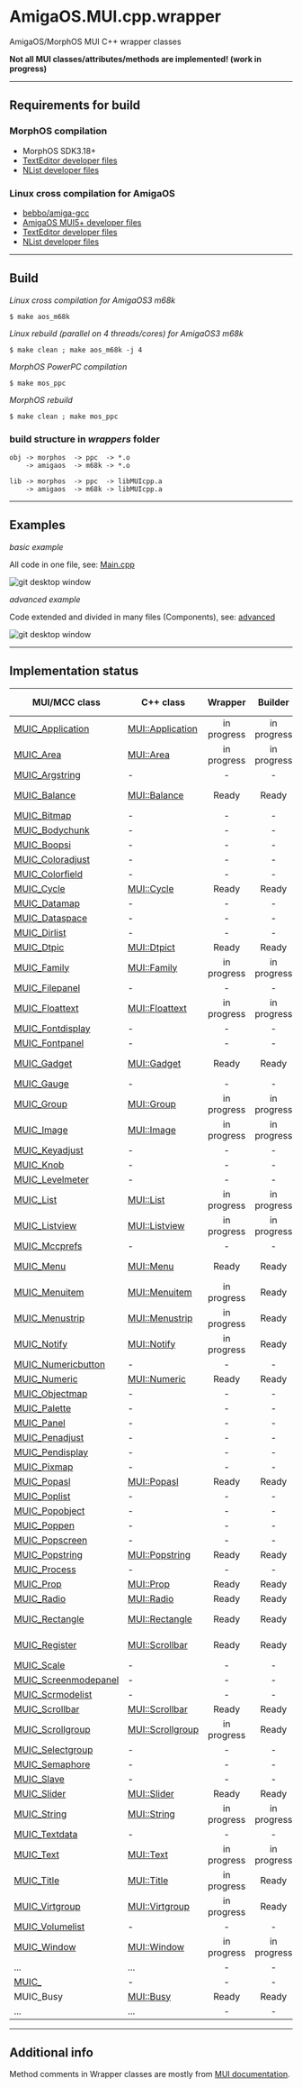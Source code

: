 # AmigaOS.MUI.cpp.wrapper
AmigaOS/MorphOS MUI C++ wrapper classes

**Not all MUI classes/attributes/methods are implemented! (work in progress)**
___
## Requirements for build

### MorphOS compilation

- MorphOS SDK3.18+
- [TextEditor developer files](https://github.com/amiga-mui/texteditor)
- [NList developer files](https://github.com/amiga-mui/nlist)

### Linux cross compilation for AmigaOS

- [bebbo/amiga-gcc](https://github.com/bebbo/amiga-gcc)
- [AmigaOS MUI5+ developer files](https://github.com/amiga-mui/muidev)
- [TextEditor developer files](https://github.com/amiga-mui/texteditor)
- [NList developer files](https://github.com/amiga-mui/nlist)
___
## Build

*Linux cross compilation for AmigaOS3 m68k*
```
$ make aos_m68k
```

*Linux rebuild (parallel on 4 threads/cores) for AmigaOS3 m68k*
```
$ make clean ; make aos_m68k -j 4
```

*MorphOS PowerPC compilation*
```
$ make mos_ppc
```

*MorphOS rebuild*
```
$ make clean ; make mos_ppc
```

### build structure in *wrappers* folder
```
obj -> morphos  -> ppc  -> *.o
    -> amigaos  -> m68k -> *.o

lib -> morphos  -> ppc  -> libMUIcpp.a
    -> amigaos  -> m68k -> libMUIcpp.a
```
___
## Examples

*basic example*

All code in one file, see: [Main.cpp](/examples/basic/Main.cpp)

![git desktop window](/docs/assets/basic.example.png)

*advanced example*

Code extended and divided in many files (Components), see: [advanced](/examples/advanced/)

![git desktop window](/docs/assets/advanced.example.png)

___
## Implementation status

| MUI/MCC class | C++ class | Wrapper | Builder | Source Notifier | Dest Notifier |
|-|-|:-:|:-:|:-:|:-:|
| [MUIC_Application](https://github.com/amiga-mui/muidev/wiki/MUI_Application) | [MUI::Application](/wrappers/src/MUI/Application.hpp) | in progress | in progress | - | in progress |
| [MUIC_Area](https://github.com/amiga-mui/muidev/wiki/MUI_Area) | [MUI::Area](/wrappers/src/MUI/Area.hpp) | in progress | in progress | in progress | in progress |
| [MUIC_Argstring](https://github.com/amiga-mui/muidev/wiki/MUI_Argstring) | - | - | - | - | - |
| [MUIC_Balance](https://github.com/amiga-mui/muidev/wiki/MUI_Balance) | [MUI::Balance](/wrappers/src/MUI/Balance.hpp) | Ready | Ready | not applicable | not applicable |
| [MUIC_Bitmap](https://github.com/amiga-mui/muidev/wiki/MUI_Bitmap) | - | - | - | - | - |
| [MUIC_Bodychunk](https://github.com/amiga-mui/muidev/wiki/MUI_Bodychunk) | - | - | - | - | - |
| [MUIC_Boopsi](https://github.com/amiga-mui/muidev/wiki/MUI_Boopsi) | - | - | - | - | - |
| [MUIC_Coloradjust](https://github.com/amiga-mui/muidev/wiki/MUI_Coloradjust) | - | - | - | - | - |
| [MUIC_Colorfield](https://github.com/amiga-mui/muidev/wiki/MUI_Colorfield) | - | - | - | - | - |
| [MUIC_Cycle](https://github.com/amiga-mui/muidev/wiki/MUI_Cycle) | [MUI::Cycle](/wrappers/src/MUI/Cycle.hpp) | Ready | Ready | Ready | Ready |
| [MUIC_Datamap](https://github.com/amiga-mui/muidev/wiki/MUI_Datamap) | - | - | - | - | - |
| [MUIC_Dataspace](https://github.com/amiga-mui/muidev/wiki/MUI_Dataspace) | - | - | - | - | - |
| [MUIC_Dirlist](https://github.com/amiga-mui/muidev/wiki/MUI_Dirlist) | - | - | - | - | - |
| [MUIC_Dtpic](https://github.com/amiga-mui/muidev/wiki/MUI_Dtpic) | [MUI::Dtpict](/wrappers/src/MUI/Dtpict.hpp) | Ready | Ready | - | - |
| [MUIC_Family](https://github.com/amiga-mui/muidev/wiki/MUI_Family) | [MUI::Family](/wrappers/src/MUI/Family.hpp) | in progress | in progress | in progress | in progress |
| [MUIC_Filepanel](https://github.com/amiga-mui/muidev/wiki/MUI_Filepanel) | - | - | - | - | - |
| [MUIC_Floattext](https://github.com/amiga-mui/muidev/wiki/MUI_Floattext) | [MUI::Floattext](/wrappers/src/MUI/Family.hpp) | in progress | in progress | - | - |
| [MUIC_Fontdisplay](https://github.com/amiga-mui/muidev/wiki/MUI_Fontdisplay) | - | - | - | - | - |
| [MUIC_Fontpanel](https://github.com/amiga-mui/muidev/wiki/MUI_Fontpanel) | - | - | - | - | - |
| [MUIC_Gadget](https://github.com/amiga-mui/muidev/wiki/MUI_Gadget) | [MUI::Gadget](/wrappers/src/MUI/Gadget.hpp) | Ready | Ready | not applicable | not applicable |
| [MUIC_Gauge](https://github.com/amiga-mui/muidev/wiki/MUI_Gauge) | - | - | - | - | - |
| [MUIC_Group](https://github.com/amiga-mui/muidev/wiki/MUI_Group) | [MUI::Group](/wrappers/src/MUI/Group.hpp) | in progress | in progress | in progress | in progress |
| [MUIC_Image](https://github.com/amiga-mui/muidev/wiki/MUI_Image) | [MUI::Image](/wrappers/src/MUI/Image.hpp) | in progress | in progress | - | - |
| [MUIC_Keyadjust](https://github.com/amiga-mui/muidev/wiki/MUI_Keyadjust) | - | - | - | - | - |
| [MUIC_Knob](https://github.com/amiga-mui/muidev/wiki/MUI_Knob) | - | - | - | - | - |
| [MUIC_Levelmeter](https://github.com/amiga-mui/muidev/wiki/MUI_Levelmeter) | - | - | - | - | - |
| [MUIC_List](https://github.com/amiga-mui/muidev/wiki/MUI_List) | [MUI::List](/wrappers/src/MUI/List.hpp) | in progress | in progress | in progress | in progress |
| [MUIC_Listview](https://github.com/amiga-mui/muidev/wiki/MUI_Listview) | [MUI::Listview](/wrappers/src/MUI/Listview.hpp) | in progress | in progress | - | - |
| [MUIC_Mccprefs](https://github.com/amiga-mui/muidev/wiki/MUI_Mccprefs) | - | - | - | - | - |
| [MUIC_Menu](https://github.com/amiga-mui/muidev/wiki/MUI_Menu) | [MUI::Menu](/wrappers/src/MUI/Menu.hpp) | Ready | Ready | in progress | in progress |
| [MUIC_Menuitem](https://github.com/amiga-mui/muidev/wiki/MUI_Menuitem) | [MUI::Menuitem](/wrappers/src/MUI/Menuitem.hpp) | in progress | Ready | in progress | in progress |
| [MUIC_Menustrip](https://github.com/amiga-mui/muidev/wiki/MUI_Menustrip) | [MUI::Menustrip](/wrappers/src/MUI/Menustrip.hpp) | in progress | Ready | - | - |
| [MUIC_Notify](https://github.com/amiga-mui/muidev/wiki/MUI_Notify) | [MUI::Notify](/wrappers/src/MUI/Notify.hpp) | in progress | Ready | in progress | in progress |
| [MUIC_Numericbutton](https://github.com/amiga-mui/muidev/wiki/MUI_Numericbutton) | - | - | - | - | - |
| [MUIC_Numeric](https://github.com/amiga-mui/muidev/wiki/MUI_Numeric) | [MUI::Numeric](/wrappers/src/MUI/Numeric.hpp) | Ready | Ready | - | - |
| [MUIC_Objectmap](https://github.com/amiga-mui/muidev/wiki/MUI_Objectmap) | - | - | - | - | - |
| [MUIC_Palette](https://github.com/amiga-mui/muidev/wiki/MUI_Palette) | - | - | - | - | - |
| [MUIC_Panel](https://github.com/amiga-mui/muidev/wiki/MUI_Panel) | - | - | - | - | - |
| [MUIC_Penadjust](https://github.com/amiga-mui/muidev/wiki/MUI_Penadjust) | - | - | - | - | - |
| [MUIC_Pendisplay](https://github.com/amiga-mui/muidev/wiki/MUI_Pendisplay) | - | - | - | - | - |
| [MUIC_Pixmap](https://github.com/amiga-mui/muidev/wiki/MUI_Pixmap) | - | - | - | - | - |
| [MUIC_Popasl](https://github.com/amiga-mui/muidev/wiki/MUI_Popasl) | [MUI::Popasl](/wrappers/src/MUI/Popasl.hpp) | Ready | Ready | - | - |
| [MUIC_Poplist](https://github.com/amiga-mui/muidev/wiki/MUI_Poplist) | - | - | - | - | - |
| [MUIC_Popobject](https://github.com/amiga-mui/muidev/wiki/MUI_Popobject) | - | - | - | - | - |
| [MUIC_Poppen](https://github.com/amiga-mui/muidev/wiki/MUI_Poppen) | - | - | - | - | - |
| [MUIC_Popscreen](https://github.com/amiga-mui/muidev/wiki/MUI_Popscreen) | - | - | - | - | - |
| [MUIC_Popstring](https://github.com/amiga-mui/muidev/wiki/MUI_Popstring) | [MUI::Popstring](/wrappers/src/MUI/Popstring.hpp) | Ready | Ready | - | - |
| [MUIC_Process](https://github.com/amiga-mui/muidev/wiki/MUI_Process) | - | - | - | - | - |
| [MUIC_Prop](https://github.com/amiga-mui/muidev/wiki/MUI_Prop) | [MUI::Prop](/wrappers/src/MUI/Prop.hpp) | Ready | Ready | Ready | Ready |
| [MUIC_Radio](https://github.com/amiga-mui/muidev/wiki/MUI_Radio) | [MUI::Radio](/wrappers/src/MUI/Radio.hpp) | Ready | Ready | - | - |
| [MUIC_Rectangle](https://github.com/amiga-mui/muidev/wiki/MUI_Rectangle) | [MUI::Rectangle](/wrappers/src/MUI/Rectangle.hpp) | Ready | Ready | not applicable | - |
| [MUIC_Register](https://github.com/amiga-mui/muidev/wiki/MUI_Register) | [MUI::Scrollbar](/wrappers/src/MUI/Register.hpp) | Ready | Ready | not applicable | Ready |
| [MUIC_Scale](https://github.com/amiga-mui/muidev/wiki/MUI_Scale) | - | - | - | - | - |
| [MUIC_Screenmodepanel](https://github.com/amiga-mui/muidev/wiki/MUI_Screenmodepanel) | - | - | - | - | - |
| [MUIC_Scrmodelist](https://github.com/amiga-mui/muidev/wiki/MUI_Scrmodelist) | - | - | - | - | - |
| [MUIC_Scrollbar](https://github.com/amiga-mui/muidev/wiki/MUI_Scrollbar) | [MUI::Scrollbar](/wrappers/src/MUI/Scrollbar.hpp) | Ready | Ready | - | - |
| [MUIC_Scrollgroup](https://github.com/amiga-mui/muidev/wiki/MUI_Scrollgroup) | [MUI::Scrollgroup](/wrappers/src/MUI/Scrollgroup.hpp) | in progress | Ready | - | - |
| [MUIC_Selectgroup](https://github.com/amiga-mui/muidev/wiki/MUI_Selectgroup) | - | - | - | - | - |
| [MUIC_Semaphore](https://github.com/amiga-mui/muidev/wiki/MUI_Semaphore) | - | - | - | - | - |
| [MUIC_Slave](https://github.com/amiga-mui/muidev/wiki/MUI_Slave) | - | - | - | - | - |
| [MUIC_Slider](https://github.com/amiga-mui/muidev/wiki/MUI_Slider) | [MUI::Slider](/wrappers/src/MUI/Slider.hpp) | Ready | Ready | - | - |
| [MUIC_String](https://github.com/amiga-mui/muidev/wiki/MUI_Sting) | [MUI::String](/wrappers/src/MUI/String.hpp) | in progress | in progress | in progress | in progress |
| [MUIC_Textdata](https://github.com/amiga-mui/muidev/wiki/MUI_Textdata) | - | - | - | - | - |
| [MUIC_Text](https://github.com/amiga-mui/muidev/wiki/MUI_Text) | [MUI::Text](/wrappers/src/MUI/Text.hpp) | in progress | in progress | - | - |
| [MUIC_Title](https://github.com/amiga-mui/muidev/wiki/MUI_Title) | [MUI::Title](/wrappers/src/MUI/Title.hpp) | in progress | Ready | - | - |
| [MUIC_Virtgroup](https://github.com/amiga-mui/muidev/wiki/MUI_Virtgroup) | [MUI::Virtgroup](/wrappers/src/MUI/Virtgroup.hpp) | in progress | Ready | - | - |
| [MUIC_Volumelist](https://github.com/amiga-mui/muidev/wiki/MUI_Volumelist) | - | - | - | - | - |
| [MUIC_Window](https://github.com/amiga-mui/muidev/wiki/MUI_Window) | [MUI::Window](/wrappers/src/MUI/Window.hpp) | in progress | in progress | in progress | in progress |
| ... | ... | - | - | - | - |
| [MUIC_](https://github.com/amiga-mui/muidev/wiki/MUI_) | - | - | - | - | - |
| MUIC_Busy | [MUI::Busy](/wrappers/src/MUI/MCC/Busy.hpp) | Ready | Ready | - | - |
| ... | ... | - | - | - | - |
___
## Additional info

Method comments in Wrapper classes are mostly from [MUI documentation](https://github.com/amiga-mui/muidev/wiki).
